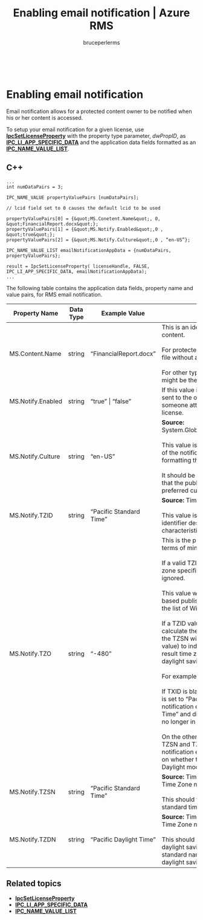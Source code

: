 ﻿---
# required metadata

title: Enabling email notification | Azure RMS
description: Email notification allows for a protected content owner to be notified when his or her content is accessed.
keywords:
author: bruceperlerms
manager: mbaldwin
ms.date: 04/28/2016
ms.topic: article
ms.prod: azure
ms.service: rights-management
ms.technology: techgroup-identity
ms.assetid: 5FB975EE-E4E5-4089-B8E1-CAFD5B9B34EC

# optional metadata

#ROBOTS:
audience: developer
#ms.devlang:
ms.reviewer: shubhamp
ms.suite: ems
#ms.tgt_pltfrm:
#ms.custom:

---

﻿
# Enabling email notification

Email notification allows for a protected content owner to be notified when his or her content is accessed.

To setup your email notification for a given license, use [**IpcSetLicenseProperty**](/rights-management/sdk/2.1/api/win/functions#msipc_ipcsetlicenseproperty) with the property type parameter, *dwPropID*, as [**IPC\_LI\_APP\_SPECIFIC\_DATA**](/rights-management/sdk/2.1/api/win/License%20property%20types#msipc_license_property_types_IPC_LI_APP_SPECIFIC_DATA) and the application data fields formatted as an [**IPC\_NAME\_VALUE\_LIST**](/rights-management/sdk/2.1/api/win/structures#msipc_ipc_name_value_list).

## C++

    ...
    int numDataPairs = 3;

    IPC_NAME_VALUE propertyValuePairs [numDataPairs];

    // lcid field set to 0 causes the default lcid to be used

    propertyValuePairs[0] = {&quot;MS.Conetent.Name&quot;, 0, &quot;FinancialReport.docx&quot;};
    propertyValuePairs[1] = {&quot;MS.Notify.Enabled&quot;,0 , &quot;true&quot;};
    propertyValuePairs[2] = {&quot;MS.Notify.Culture&quot;,0 , “en-US”};

    IPC_NAME_VALUE_LIST emailNotificationAppData = {numDataPairs, propertyValuePairs};

    result = IpcSetLicenseProperty( licenseHandle, FALSE, IPC_LI_APP_SPECIFIC_DATA, emailNotificationAppData);
    ...    

The following table contains the application data fields, property name and value pairs, for RMS email notification.


|Property Name | Data Type | Example Value | Notes |
|--------------|-----------|---------------|-------|
|MS.Content.Name|string|“FinancialReport.docx”|This is an identifier associated with the protected content.<br><br> For protected files this value should be the name of the file without any path information.<br><br> For other types of content such as an email message it might be the subject of the email or it might be empty.|
|MS.Notify.Enabled|string|“true” &#124; “false”|If this value is set to “true” a notification email will be sent to the owner of the publishing license when someone attempts to use it to obtain an end user license.|
|MS.Notify.Culture|string|“en-US”| **Source:** System.Globalization.CultureInfo.CurrentUICulture.Name <br><br>This value is used to determine the localized language of the notification email and the date/time and number formatting that should be used in the email message.<br><br>It should be set based on user settings of the machine that the publish license is created on, or based on the preferred culture of the owner of the publish license.|
|MS.Notify.TZID|string|“Pacific Standard Time”|**Source:** TimeZoneInfo.Local.Id - Windows time zone ID.<br><br>This value is the Microsoft Windows OS time zone identifier describing a particular time zone and its characteristics.|
|MS.Notify.TZO|string|“-480”|This is the publish license owner’s time zone offset in terms of minutes from UTC time.<br><br>If a valid TZID value is provided the offset of the time zone specified by it will be used and this value will be ignored.<br><br>This value will more than likely be used by non-windows based publishing platforms that do not have access to the list of Windows OS time zone ID values.<br><br>If a TZID value is not provided this value will be used to calculate the time offset in notification messages, and the TZSN will be used (regardless of the time zone value) to indicate the name of the time zone. This will result time zone being fixed and not updating for daylight savings when it is applicable.<br><br>For example:<br><br>If TXID is blank and TZ0 is set to “-420” and the TZSN is set to “Pacific Daylight Time” all values shown in the notification email will be adjusted to "Pacific Daylight Time” and displayed as such even if daylight savings is no longer in affect currently.<br><br>On the other hand if a TZID is supplied along with both TZSN and TZDN, then the times specified in the notification email will be adjusted and displayed based on whether the date and time should be displayed in Daylight mode or Standard mode.|
|MS.Notify.TZSN|string|“Pacific Standard Time”|**Source:** TimeZoneInfo.Local.StandardName - Standard Time Zone name.<br><br>This should the localized name of the time zone’s standard time zone name.|
|MS.Notify.TZDN|string|“Pacific Daylight Time”|**Source:** TimeZoneInfo.Local.DaylightName - Daylight Time Zone name.<br><br>This should be the localized name of the time zone’s daylight savings name. It can be the same as the standard name if the time zone does not support daylight savings.|

## Related topics

* [**IpcSetLicenseProperty**](/rights-management/sdk/2.1/api/win/functions#msipc_ipcsetlicenseproperty)
* [**IPC\_LI\_APP\_SPECIFIC\_DATA**](/rights-management/sdk/2.1/api/win/License%20property%20types#msipc_license_property_types_IPC_LI_APP_SPECIFIC_DATA)
* [**IPC\_NAME\_VALUE\_LIST**](/rights-management/sdk/2.1/api/win/structures#msipc_ipc_name_value_list)
 

 
